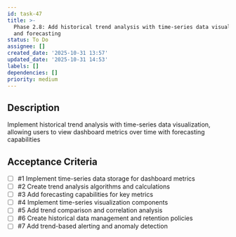 ```yaml
---
id: task-47
title: >-
  Phase 2.8: Add historical trend analysis with time-series data visualization
  and forecasting
status: To Do
assignee: []
created_date: '2025-10-31 13:57'
updated_date: '2025-10-31 14:53'
labels: []
dependencies: []
priority: medium
---
```


## Description

<!-- SECTION:DESCRIPTION:BEGIN -->
Implement historical trend analysis with time-series data visualization, allowing users to view dashboard metrics over time with forecasting capabilities
<!-- SECTION:DESCRIPTION:END -->

## Acceptance Criteria
<!-- AC:BEGIN -->
- [ ] #1 Implement time-series data storage for dashboard metrics
- [ ] #2 Create trend analysis algorithms and calculations
- [ ] #3 Add forecasting capabilities for key metrics
- [ ] #4 Implement time-series visualization components
- [ ] #5 Add trend comparison and correlation analysis
- [ ] #6 Create historical data management and retention policies
- [ ] #7 Add trend-based alerting and anomaly detection
<!-- AC:END -->
